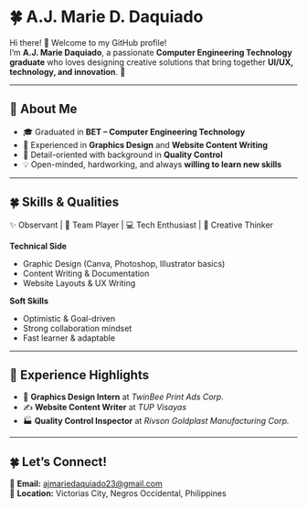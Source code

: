 # 🍀 A.J. Marie D. Daquiado  

Hi there! 👋 Welcome to my GitHub profile!  
I’m **A.J. Marie Daquiado**, a passionate **Computer Engineering Technology graduate** who loves designing creative solutions that bring together **UI/UX, technology, and innovation**. 🌿  

---

## 🌸 About Me  
- 🎓 Graduated in **BET – Computer Engineering Technology**  
- 🎨 Experienced in **Graphics Design** and **Website Content Writing**  
- 🔎 Detail-oriented with background in **Quality Control**  
- 💡 Open-minded, hardworking, and always **willing to learn new skills**  

---

## 🍀 Skills & Qualities  
✨ Observant | 🌟 Team Player | 💻 Tech Enthusiast | 🎨 Creative Thinker  

**Technical Side**  
- Graphic Design (Canva, Photoshop, Illustrator basics)  
- Content Writing & Documentation  
- Website Layouts & UX Writing  

**Soft Skills**  
- Optimistic & Goal-driven  
- Strong collaboration mindset  
- Fast learner & adaptable  

---

## 🌿 Experience Highlights  
- 🎨 **Graphics Design Intern** at *TwinBee Print Ads Corp.*  
- ✍️ **Website Content Writer** at *TUP Visayas*  
- 🏭 **Quality Control Inspector** at *Rivson Goldplast Manufacturing Corp.*  

---

## 🍀 Let’s Connect!  
📧 **Email:** ajmariedaquiado23@gmail.com  
📍 **Location:** Victorias City, Negros Occidental, Philippines  


